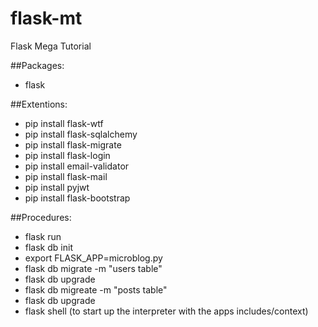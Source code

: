 # flask-mt
Flask Mega Tutorial

##Packages:
- flask

##Extentions:
- pip install flask-wtf
- pip install flask-sqlalchemy
- pip install flask-migrate
- pip install flask-login
- pip install email-validator
- pip install flask-mail
- pip install pyjwt
- pip install flask-bootstrap

##Procedures:
- flask run
- flask db init
- export FLASK_APP=microblog.py
- flask db migrate -m "users table"
- flask db upgrade
- flask db migreate -m "posts table"
- flask db upgrade
- flask shell (to start up the interpreter with the apps includes/context)
